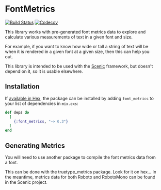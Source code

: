 # FontMetrics

[![Build Status](https://travis-ci.org/boydm/font_metrics.svg?branch=master)](https://travis-ci.org/boydm/font_metrics)
[![Codecov](https://codecov.io/gh/boydm/font_metrics/branch/master/graph/badge.svg)](https://codecov.io/gh/boydm/font_metrics)

This library works with pre-generated font metrics data to explore and calculate various
measurements of text in a given font and size.

For example, if you want to know how wide or tall a string of text will be when
it is rendered in a given font at a given size, then this can help you out.

This library is intended to be used with the [Scenic](https://hex.pm/packages/scenic)
framework, but doesn't depend on it, so it is usable elsewhere.

## Installation

If [available in Hex](https://hex.pm/docs/publish), the package can be installed
by adding `font_metrics` to your list of dependencies in `mix.exs`:

```elixir
def deps do
  [
    {:font_metrics, "~> 0.3"}
  ]
end
```

## Generating Metrics

You will need to use another package to compile the font metrics data from a font.

This can be done with the truetype_metrics package. Look for it on hex... In the meantime, metrics data for both Roboto and RobotoMono can be found in the Scenic project.